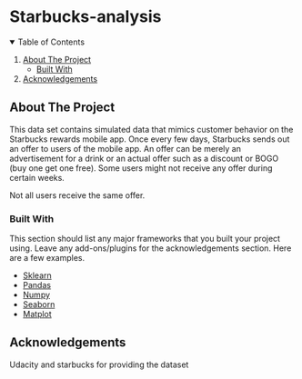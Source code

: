 # Starbucks-analysis
<!-- TABLE OF CONTENTS -->
<details open="open">
  <summary>Table of Contents</summary>
  <ol>
    <li>
      <a href="#about-the-project">About The Project</a>
      <ul>
        <li><a href="#built-with">Built With</a></li>
      </ul>
<li><a href="#acknowledgements">Acknowledgements</a></li>
  </ol>
</details>



<!-- ABOUT THE PROJECT -->
## About The Project
This data set contains simulated data that mimics customer behavior on the Starbucks rewards mobile app. Once every few days, Starbucks sends out an offer to users of the mobile app. An offer can be merely an advertisement for a drink or an actual offer such as a discount or BOGO (buy one get one free). Some users might not receive any offer during certain weeks.

Not all users receive the same offer.

### Built With

This section should list any major frameworks that you built your project using. Leave any add-ons/plugins for the acknowledgements section. Here are a few examples.
* [Sklearn](https://scikit-learn.org)
* [Pandas](https://pandas.pydata.org)
* [Numpy](https://numpy.org)
* [Seaborn](https://seaborn.pydata.org)
* [Matplot](https://matplotlib.org)



<!-- ACKNOWLEDGEMENTS -->
## Acknowledgements
Udacity and starbucks for providing the dataset 
